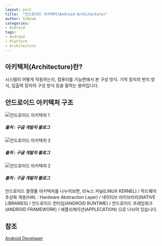 ```yaml
---
layout: post
title:  "안드로이드 아키텍처(Android Architecture)"
author: SiRyuA
categories:
- Android
tags:
- Android
- Platform
- Architecture
---
```


## 아키텍처(Architecture)란?
시스템이 어떻게 작동하는지, 컴퓨터를 기능면에서 본 구성 방식. 기억 장치의 번지 방식, 입출력 장치의 구성 방식 등을 말하는 용어입니다.


## 안드로이드 아키텍처 구조

![안드로이드 아키텍처 1](http://postfiles7.naver.net/MjAxNzA1MDdfODgg/MDAxNDk0MTQ5MzE2ODA0.g6uVLWMj30bxuyuIb2Pgs_f3bDNQbQK18upZzVk870Ig.XPYyRYDTYOBlfd3txPijOcJ5whgAlvnnyNPi_EfuQHIg.PNG.searphiel9/android_framework_details.png?type=w966)
##### 출처 : 구글 개발자 블로그

![안드로이드 아키텍처 2](http://postfiles15.naver.net/MjAxNzA1MDdfNTgg/MDAxNDk0MTQ5MzE2ODA3.rF3Zi5QiImBcv0E2CyaXCGT26DKZaf-T7D9LblZ3BlYg._kXJE_87_LPXJtnUyiypryATWBS-BkOhNVTc0d4V4pwg.PNG.searphiel9/android-stack_2x.png?type=w966)
##### 출처 : 구글 개발자 블로그

![안드로이드 아키텍처 2](https://source.android.com/devices/images/ape_fwk_all.png)
##### 출처 : 구글 개발자 블로그


안드로이드 플랫폼 아키텍처를 나누어보면, 리눅스 커널(LINUX KERNEL) / 하드웨어 추상화 계층(HAL : Hardware Abstraction Layer) / 네이티브 라이브러리(NATIVE LIBRARIES) / 안드로이드 런타임(ANDROID RUNTIME) / 안드로이드 프레임워크(ANDROID FRAMEWORK) / 애플리케이션(APPLECATION) 으로 나뉘어 있습니다.


## 참조
[Android Developer](https://developer.android.com/guide/platform/)
